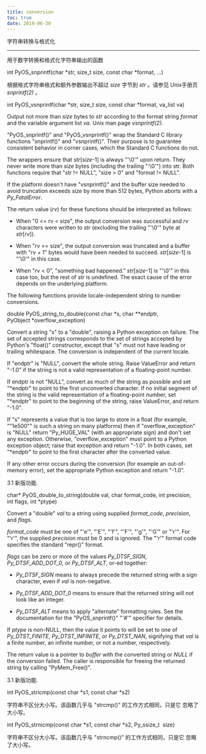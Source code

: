 ```yaml
---
title: conversion
toc: true
date: 2019-06-30
---
```

字符串转换与格式化
******************

用于数字转换和格式化字符串输出的函数

int PyOS_snprintf(char *str, size_t size, const char *format, ...)

   根据格式字符串格式和额外参数输出不超过 *size* 字节到 *str* 。请参见
   Unix手册页 *snprintf(2)* 。

int PyOS_vsnprintf(char *str, size_t size, const char *format, va_list va)

   Output not more than *size* bytes to *str* according to the format
   string *format* and the variable argument list *va*. Unix man page
   *vsnprintf(2)*.

"PyOS_snprintf()" and "PyOS_vsnprintf()" wrap the Standard C library
functions "snprintf()" and "vsnprintf()". Their purpose is to
guarantee consistent behavior in corner cases, which the Standard C
functions do not.

The wrappers ensure that *str*[*size*-1] is always "'\0'" upon return.
They never write more than *size* bytes (including the trailing
"'\0'") into str. Both functions require that "str != NULL", "size >
0" and "format != NULL".

If the platform doesn't have "vsnprintf()" and the buffer size needed
to avoid truncation exceeds *size* by more than 512 bytes, Python
aborts with a *Py_FatalError*.

The return value (*rv*) for these functions should be interpreted as
follows:

* When "0 <= rv < size", the output conversion was successful and
  *rv* characters were written to *str* (excluding the trailing "'\0'"
  byte at *str*[*rv*]).

* When "rv >= size", the output conversion was truncated and a
  buffer with "rv + 1" bytes would have been needed to succeed.
  *str*[*size*-1] is "'\0'" in this case.

* When "rv < 0", "something bad happened." *str*[*size*-1] is "'\0'"
  in this case too, but the rest of *str* is undefined. The exact
  cause of the error depends on the underlying platform.

The following functions provide locale-independent string to number
conversions.

double PyOS_string_to_double(const char *s, char **endptr, PyObject *overflow_exception)

   Convert a string "s" to a "double", raising a Python exception on
   failure.  The set of accepted strings corresponds to the set of
   strings accepted by Python's "float()" constructor, except that "s"
   must not have leading or trailing whitespace. The conversion is
   independent of the current locale.

   If "endptr" is "NULL", convert the whole string.  Raise ValueError
   and return "-1.0" if the string is not a valid representation of a
   floating-point number.

   If endptr is not "NULL", convert as much of the string as possible
   and set "*endptr" to point to the first unconverted character.  If
   no initial segment of the string is the valid representation of a
   floating-point number, set "*endptr" to point to the beginning of
   the string, raise ValueError, and return "-1.0".

   If "s" represents a value that is too large to store in a float
   (for example, ""1e500"" is such a string on many platforms) then if
   "overflow_exception" is "NULL" return "Py_HUGE_VAL" (with an
   appropriate sign) and don't set any exception.  Otherwise,
   "overflow_exception" must point to a Python exception object; raise
   that exception and return "-1.0".  In both cases, set "*endptr" to
   point to the first character after the converted value.

   If any other error occurs during the conversion (for example an
   out-of-memory error), set the appropriate Python exception and
   return "-1.0".

   3.1 新版功能.

char* PyOS_double_to_string(double val, char format_code, int precision, int flags, int *ptype)

   Convert a "double" *val* to a string using supplied *format_code*,
   *precision*, and *flags*.

   *format_code* must be one of "'e'", "'E'", "'f'", "'F'", "'g'",
   "'G'" or "'r'".  For "'r'", the supplied *precision* must be 0 and
   is ignored.  The "'r'" format code specifies the standard "repr()"
   format.

   *flags* can be zero or more of the values *Py_DTSF_SIGN*,
   *Py_DTSF_ADD_DOT_0*, or *Py_DTSF_ALT*, or-ed together:

   * *Py_DTSF_SIGN* means to always precede the returned string with
     a sign character, even if *val* is non-negative.

   * *Py_DTSF_ADD_DOT_0* means to ensure that the returned string
     will not look like an integer.

   * *Py_DTSF_ALT* means to apply "alternate" formatting rules.  See
     the documentation for the "PyOS_snprintf()" "'#'" specifier for
     details.

   If *ptype* is non-NULL, then the value it points to will be set to
   one of *Py_DTST_FINITE*, *Py_DTST_INFINITE*, or *Py_DTST_NAN*,
   signifying that *val* is a finite number, an infinite number, or
   not a number, respectively.

   The return value is a pointer to *buffer* with the converted string
   or *NULL* if the conversion failed. The caller is responsible for
   freeing the returned string by calling "PyMem_Free()".

   3.1 新版功能.

int PyOS_stricmp(const char *s1, const char *s2)

   字符串不区分大小写。该函数几乎与 "strcmp()" 的工作方式相同，只是它
   忽略了大小写。

int PyOS_strnicmp(const char *s1, const char *s2, Py_ssize_t  size)

   字符串不区分大小写。该函数几乎与 "strncmp()" 的工作方式相同，只是它
   忽略了大小写。
